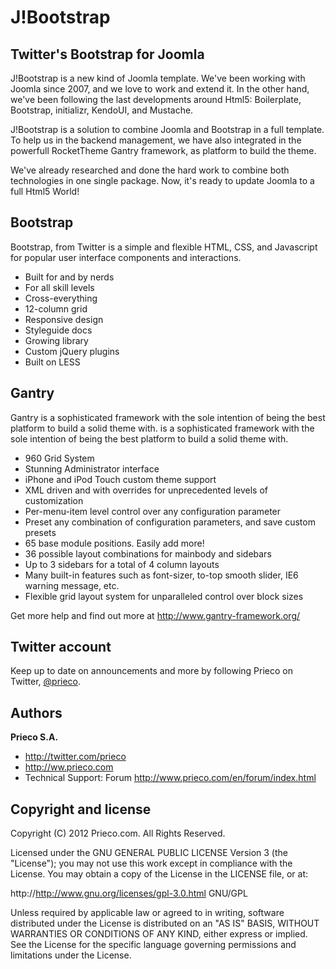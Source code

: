 
J!Bootstrap
===========

Twitter's Bootstrap for Joomla
------------------------------

J!Bootstrap is a new kind of Joomla template. We've been working 
with Joomla since 2007, and we love to work and extend it. In the 
other hand, we've been following the last developments around Html5: 
Boilerplate, Bootstrap, initializr, KendoUI, and Mustache.

J!Bootstrap is a solution to combine Joomla and Bootstrap in a full 
template. To help us in the backend management, we have also 
integrated in the powerfull RocketTheme Gantry framework, as 
platform to build the theme.

We've already researched and done the hard work to combine both 
technologies in one single package. Now, it's ready to update Joomla 
to a full Html5 World!

Bootstrap
---------

Bootstrap, from Twitter is a simple and flexible HTML, CSS, and 
Javascript for popular user interface components and interactions.

- Built for and by nerds
- For all skill levels
- Cross-everything
- 12-column grid
- Responsive design
- Styleguide docs
- Growing library
- Custom jQuery plugins
- Built on LESS

Gantry
------

Gantry is a sophisticated framework with the sole intention of being 
the best platform to build a solid theme with. is a sophisticated 
framework with the sole intention of being the best platform to 
build a solid theme with.

- 960 Grid System
- Stunning Administrator interface
- iPhone and iPod Touch custom theme support
- XML driven and with overrides for unprecedented levels of customization
- Per-menu-item level control over any configuration parameter
- Preset any combination of configuration parameters, and save custom presets
- 65 base module positions. Easily add more!
- 36 possible layout combinations for mainbody and sidebars
- Up to 3 sidebars for a total of 4 column layouts
- Many built-in features such as font-sizer, to-top smooth slider, IE6 warning message, etc.
- Flexible grid layout system for unparalleled control over block sizes

Get more help and find out more at http://www.gantry-framework.org/

Twitter account
---------------
Keep up to date on announcements and more by following Prieco on Twitter, <a href="http://twitter.com/prieco">@prieco</a>.

Authors
-------

**Prieco S.A.**

+ http://twitter.com/prieco
+ http://ww.prieco.com
+ Technical Support:  Forum http://www.prieco.com/en/forum/index.html

Copyright and license
---------------------

Copyright (C) 2012 Prieco.com. All Rights Reserved.

Licensed under the GNU GENERAL PUBLIC LICENSE Version 3 (the "License");
you may not use this work except in compliance with the License.
You may obtain a copy of the License in the LICENSE file, or at:

   http://http://www.gnu.org/licenses/gpl-3.0.html GNU/GPL

Unless required by applicable law or agreed to in writing, software
distributed under the License is distributed on an "AS IS" BASIS,
WITHOUT WARRANTIES OR CONDITIONS OF ANY KIND, either express or implied.
See the License for the specific language governing permissions and
limitations under the License.

